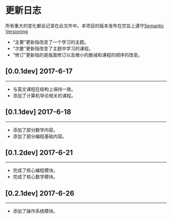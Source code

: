 # 更新日志

所有重大的变化都会记录在此文件中。本项目的版本发布在宗旨上遵守[Semantic Versioning](http://semver.org/lang/zh-CN/)

- “主要”更新指改变了一个学习的主题。
- “次要”更新指改变了主题中学习的课程。
- “修订”更新指的是版面修订以及微小的删减和课程的顺序的改变。

## [0.0.1dev] 2017-6-17

---

- 与英文课程在结构上保持一致。
- 添加了计算机导论相关的课程。

## [0.1.1dev] 2017-6-18

---

- 添加了部分数学内容。
- 添加了部分编程基础内容。

## [0.1.2dev] 2017-6-21

---

- 完成了核心编程模块。
- 完成了核心数学模块。

## [0.2.1dev] 2017-6-26

---

- 添加了操作系统模块。